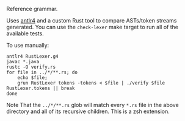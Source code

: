 Reference grammar.

Uses [antlr4](http://www.antlr.org/) and a custom Rust tool to compare
ASTs/token streams generated. You can use the `check-lexer` make target to
run all of the available tests.

To use manually:

```
antlr4 RustLexer.g4
javac *.java
rustc -O verify.rs
for file in ../*/**.rs; do
    echo $file;
    grun RustLexer tokens -tokens < $file | ./verify $file RustLexer.tokens || break
done
```

Note That the `../*/**.rs` glob will match every `*.rs` file in the above
directory and all of its recursive children. This is a zsh extension.
